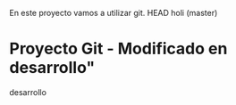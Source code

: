En este proyecto vamos a utilizar git.
HEAD
holi (master)

# Proyecto Git - Modificado en desarrollo"
 desarrollo

